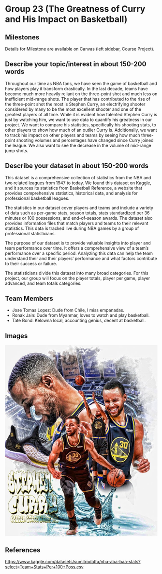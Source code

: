 # Group 23 (The Greatness of Curry and His Impact on Basketball)
## Milestones

Details for Milestone are available on Canvas (left sidebar, Course Project).

## Describe your topic/interest in about 150-200 words

Throughout our time as NBA fans, we have seen the game of basketball and how players play it transform drastically. In the last decade, teams have become much more heavily reliant on the three-point shot and much less on inefficient mid-range shots. The player that has contributed to the rise of the three-point shot the most is Stephen Curry, an electrifying shooter considered by many to be the most excellent shooter and one of the greatest players of all time. While it is evident how talented Stephen Curry is just by watching him, we want to use data to quantify his greatness in our project. We want to compare his statistics, specifically his shooting stats, to other players to show how much of an outlier Curry is. Additionally, we want to track his impact on other players and teams by seeing how much three-point shooting volumes and percentages have changed since Curry joined the league. We also want to see the decrease in the volume of mid-range jump shots.

## Describe your dataset in about 150-200 words
This dataset is a comprehensive collection of statistics from the NBA and two related leagues from 1947 to today. We found this dataset on Kaggle, and it sources its statistics from Basketball Reference, a website that provides comprehensive statistics, historical data, and analysis for professional basketball leagues. 

The statistics in our dataset cover players and teams and include a variety of data such as per-game stats, season totals, stats standardized per 36 minutes or 100 possessions, and end-of-season awards. The dataset also provides information files that match players and teams to their relevant statistics. This data is tracked live during NBA games by a group of professional statisticians.

The purpose of our dataset is to provide valuable insights into player and team performance over time. It offers a comprehensive view of a team’s performance over a specific period. Analyzing this data can help the team understand their and their players’ performance and what factors contribute to their success or failure.

The statisticians divide this dataset into many broad categories. For this project, our group will focus on the player totals, player per game, player advanced, and team totals categories.


## Team Members

- Jose Tomas Lopez: Dude from Chile, I miss empanadas.
- Ronak Jain: Dude from Myanmar, loves to watch and play basketball.
- Tate Bond: Kelowna local, accounting genius, decent at basketball.

## Images

<img src ="curry.jpeg">

## References

https://www.kaggle.com/datasets/sumitrodatta/nba-aba-baa-stats?select=Team+Stats+Per+100+Poss.csv



